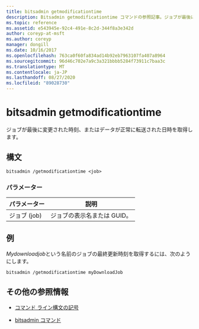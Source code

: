 ```yaml
---
title: bitsadmin getmodificationtime
description: Bitsadmin getmodificationtime コマンドの参照記事。ジョブが最後に変更された時刻、またはデータが正常に転送された日時を取得します。
ms.topic: reference
ms.assetid: e543945e-92c4-491e-8c2d-344f8a3e342d
author: coreyp-at-msft
ms.author: coreyp
manager: dongill
ms.date: 10/16/2017
ms.openlocfilehash: 763ca0f60fa834ad14b92eb7963107fa407a8964
ms.sourcegitcommit: 96d46c702e7a9c3a321bbbb5284f73911c7baa3c
ms.translationtype: MT
ms.contentlocale: ja-JP
ms.lasthandoff: 08/27/2020
ms.locfileid: "89028730"
---
```

# <a name="bitsadmin-getmodificationtime"></a>bitsadmin getmodificationtime

ジョブが最後に変更された時刻、またはデータが正常に転送された日時を取得します。

## <a name="syntax"></a>構文

```
bitsadmin /getmodificationtime <job>
```

### <a name="parameters"></a>パラメーター

| パラメーター | 説明 |
| -------------- | -------------- |
| ジョブ (job) | ジョブの表示名または GUID。 |

## <a name="examples"></a>例

*Mydownloadjob*という名前のジョブの最終更新時刻を取得するには、次のようにします。

```
bitsadmin /getmodificationtime myDownloadJob
```

## <a name="additional-references"></a>その他の参照情報

- [コマンド ライン構文の記号](command-line-syntax-key.md)

- [bitsadmin コマンド](bitsadmin.md)

